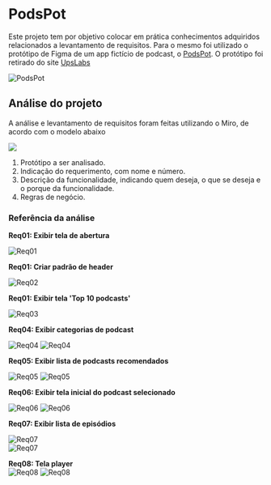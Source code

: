 # PodsPot
Este projeto tem por objetivo colocar em prática conhecimentos adquiridos relacionados a levantamento de requisitos. Para o mesmo foi utilizado o protótipo de Figma de um app fictício de podcast, o [PodsPot](https://www.uplabs.com/posts/podcast-app-27e7dba2-b5d6-40f8-be0f-52d6710b9af7). O protótipo foi retirado do site [UpsLabs](https://www.uplabs.com/)

![PodsPot](imgs/podspot.png)

## Análise do projeto
A análise e levantamento de requisitos foram feitas utilizando o Miro, de acordo com o modelo abaixo

![](imgs/ref_analise.png)

1. Protótipo a ser analisado.
2. Indicação do requerimento, com nome e número.
3. Descrição da funcionalidade, indicando quem deseja, o que se deseja e o porque da funcionalidade.
4. Regras de negócio.

### Referência da análise

<b> Req01: Exibir tela de abertura  </b> <br/>

![Req01](imgs/req_01.png)

<b> Req01: Criar padrão de header  </b> <br/>

![Req02](imgs/req_02.png)

<b> Req01: Exibir tela 'Top 10 podcasts'  </b> <br/>

![Req03](imgs/req_03.png)

<b> Req04: Exibir categorias de podcast  </b> <br/>

![Req04](imgs/req_04(1).png)
![Req04](imgs/req_04(2).png)

<b> Req05: Exibir lista de podcasts recomendados  </b> <br/>

![Req05](imgs/req_05(1).png)
![Req05](imgs/req_05(2).png)

<b> Req06: Exibir tela inicial do podcast selecionado  </b> <br/>

![Req06](imgs/req_06(1).png)
![Req06](imgs/req_06(2).png)

<b> Req07: Exibir lista de episódios  </b> <br/>

![Req07](imgs/req_07(2).png) <br/>
![Req07](imgs/req_07(1).png)

<b> Req08: Tela player  </b> <br/>
![Req08](imgs/req_08(1).png)
![Req08](imgs/req_08(2).png)
